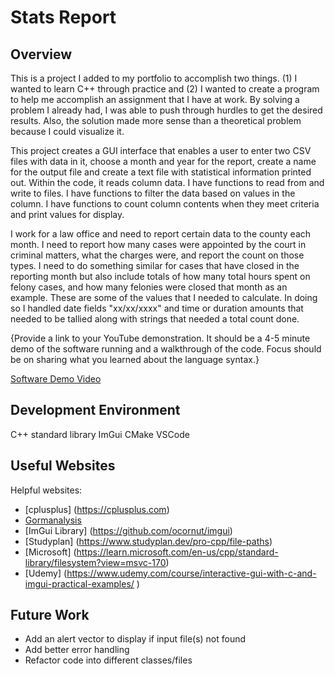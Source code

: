 # Stats Report

## Overview

This is a project I added to my portfolio to accomplish two things.  (1) I wanted to learn C++ through practice and (2) I wanted to create a program to help me accomplish an assignment that I have at work.  By solving a problem I already had, I was able to push through hurdles to get the desired results.  Also, the solution made more sense than a theoretical problem because I could visualize it.

This project creates a GUI interface that enables a user to enter two CSV files with data in it, choose a month and year for the report, create a name for the output file and create a text file with statistical information printed out.  Within the code, it reads column data.  I have functions to read from and write to files.  I have functions to filter the data based on values in the column. I have functions to count column contents when they meet criteria and print values for display.  

I work for a law office and need to report certain data to the county each month.  I need to report how many cases were appointed by the court in criminal matters, what the charges were, and report the count on those types.  I need to do something similar for cases that have closed in the reporting month but also include totals of how many total hours spent on felony cases, and how many felonies were closed that month as an example.  These are some of the values that I needed to calculate.  In doing so I handled date fields "xx/xx/xxxx" and time or duration amounts that needed to be tallied along with strings that needed a total count done.


{Provide a link to your YouTube demonstration. It should be a 4-5 minute demo of the software running and a walkthrough of the code. Focus should be on sharing what you learned about the language syntax.}

[Software Demo Video](http://youtube.link.goes.here)

## Development Environment

C++ standard library
ImGui
CMake
VSCode

## Useful Websites

Helpful websites:
- [cplusplus] (https://cplusplus.com)
- [Gormanalysis](https://www.gormanalysis.com/blog/eading-and-writing-csv-files-with-cpp/)
- [ImGui Library] (https://github.com/ocornut/imgui)
- [Studyplan] (https://www.studyplan.dev/pro-cpp/file-paths)
- [Microsoft] (https://learn.microsoft.com/en-us/cpp/standard-library/filesystem?view=msvc-170)
- [Udemy] (https://www.udemy.com/course/interactive-gui-with-c-and-imgui-practical-examples/ )


## Future Work

- Add an alert vector to display if input file(s) not found
- Add better error handling
- Refactor code into different classes/files
